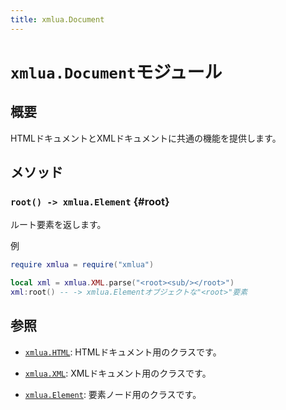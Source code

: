 ```yaml
---
title: xmlua.Document
---
```


# `xmlua.Document`モジュール

## 概要

HTMLドキュメントとXMLドキュメントに共通の機能を提供します。

## メソッド

### `root() -> xmlua.Element` {#root}

ルート要素を返します。

例

```lua
require xmlua = require("xmlua")

local xml = xmlua.XML.parse("<root><sub/></root>")
xml:root() -- -> xmlua.Elementオブジェクトな"<root>"要素
```

## 参照

  * [`xmlua.HTML`][html]: HTMLドキュメント用のクラスです。

  * [`xmlua.XML`][xml]: XMLドキュメント用のクラスです。

  * [`xmlua.Element`][element]: 要素ノード用のクラスです。

[html]:html.html

[xml]:xml.html

[element]:element.html
